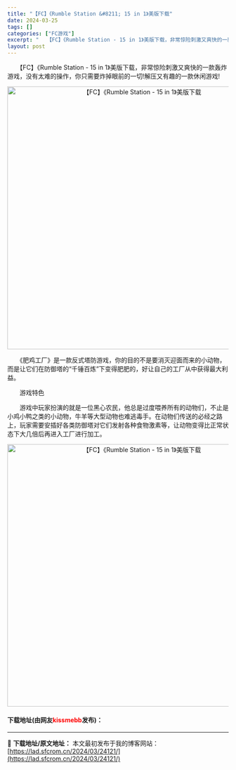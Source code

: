 ```yaml
---
title: "【FC】《Rumble Station &#8211; 15 in 1》美版下载"
date: 2024-03-25
tags: []
categories: ["FC游戏"]
excerpt: "　　【FC】《Rumble Station - 15 in 1》美版下载，非常惊险刺激又爽快的一款轰炸游戏，没有太难的操作，你只需要炸掉眼前的一切!解压又有趣的一款休闲游戏! 　　《肥鸡工厂》是一款反式塔防游戏，你的目的不是要消灭迎面而来的小动物，而是让它们在防御塔的&ldquo;千锤百炼&amp;rdqu&hellip;"
layout: post
---
```


 <p>　　【FC】《Rumble Station - 15 in 1》美版下载，非常惊险刺激又爽快的一款轰炸游戏，没有太难的操作，你只需要炸掉眼前的一切!解压又有趣的一款休闲游戏!</p> <p align="center"><img align="" border="0" src="https://lad.sfcrom.cn/wp-content/uploads/2024/03/20240325_6601994fa2ae7.png" width="598" alt="【FC】《Rumble Station - 15 in 1》美版下载" /></p> <p>　　《肥鸡工厂》是一款反式塔防游戏，你的目的不是要消灭迎面而来的小动物，而是让它们在防御塔的&ldquo;千锤百炼&rdquo;下变得肥肥的，好让自己的工厂从中获得最大利益。</p> <p>　　游戏特色</p> <p>　　游戏中玩家扮演的就是一位黑心农民，他总是过度喂养所有的动物们，不止是小鸡小鸭之类的小动物，牛羊等大型动物也难逃毒手。在动物们传送的必经之路上，玩家需要安插好各类防御塔对它们发射各种食物激素等，让动物变得比正常状态下大几倍后再进入工厂进行加工。</p> <p align="center"><img align="" border="0" src="https://lad.sfcrom.cn/wp-content/uploads/2024/03/20240325_660199512ac5a.png" width="597" alt="【FC】《Rumble Station - 15 in 1》美版下载" /></p> <p><h4>下载地址(由网友<font color="red">kissmebb</font>发布)：</h4></p> 

---
📖 **下载地址/原文地址：** 本文最初发布于我的博客网站：[https://lad.sfcrom.cn/2024/03/24121/](https://lad.sfcrom.cn/2024/03/24121/)
